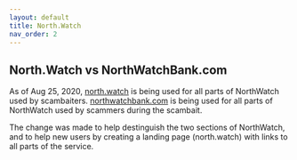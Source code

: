 ```yaml
---
layout: default
title: North.Watch
nav_order: 2
---
```


## North.Watch vs NorthWatchBank.com
As of Aug 25, 2020, [north.watch](https://north.watch) is being used for all parts of NorthWatch used by scambaiters.  [northwatchbank.com](https://northwatchbank.com) is being used for all parts of NorthWatch used by scammers during the scambait.

The change was made to help destinguish the two sections of NorthWatch, and to help new users by creating a landing page (north.watch) with links to all parts of the service.
